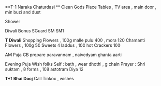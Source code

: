 **T-1 Naraka Chaturdasi **
Clean 
Gods Place
Tables , TV area , main door ,
min buzi and dust

Shower

Diwali Bonus 
SGuard 
SM 
SM1 

**T Diwali**
Shopping 
Flowers , 100g malle pulu 400 , mora 120 
Chamanti Flowers , 100g 50 
Sweets 4 laddus , 100 hot 
Crackers 100 


AM Puja
CB prepare paravannam , naivedyam
ghanta aarti 

Evening Puja 
Wish folks
Self : bath , wear dhothi , g chain
Prayer : Shri suktam , 8 forms , 108 astotram 
Diya 12 

**T+1 Bhai Dooj** 
Call Tinkoo , wishes 

